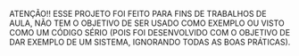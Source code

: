 ATENÇÃO!! ESSE PROJETO FOI FEITO PARA FINS DE TRABALHOS DE AULA, NÃO TEM O OBJETIVO DE SER USADO COMO EXEMPLO OU VISTO COMO UM CÓDIGO SÉRIO (POIS FOI DESENVOLVIDO COM O OBJETIVO DE DAR EXEMPLO DE UM SISTEMA, IGNORANDO TODAS AS BOAS PRÁTICAS).
